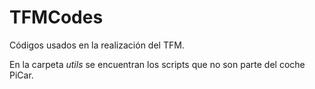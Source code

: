 # TFMCodes

Códigos usados en la realización del TFM.

En la carpeta _utils_ se encuentran los scripts que no son parte del coche PiCar.
